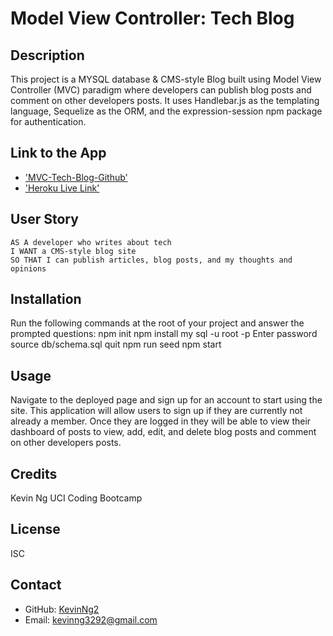 # Model View Controller: Tech Blog

## Description 
This project is a MYSQL database & CMS-style Blog built using Model View Controller (MVC) paradigm where developers can publish blog posts and comment on other developers posts. It uses Handlebar.js as the templating language, Sequelize as the ORM, and the expression-session npm package for authentication. 

## Link to the App
* ['MVC-Tech-Blog-Github'](https://github.com/KevinNg2/MVC-Tech-Blog)
* ['Heroku Live Link']()

<!-- screenshot here -->

## User Story

```
AS A developer who writes about tech
I WANT a CMS-style blog site
SO THAT I can publish articles, blog posts, and my thoughts and opinions
```

## Installation
Run the following commands at the root of your project and answer the prompted questions:
npm init
npm install
my sql -u root -p
Enter password
source db/schema.sql
quit
npm run seed
npm start

## Usage
Navigate to the deployed page and sign up for an account to start using the site. This application will allow users to sign up if they are currently not already a member. Once they are logged in they will be able to view their dashboard of posts to view, add, edit, and delete blog posts and comment on other developers posts. 

## Credits
Kevin Ng UCI Coding Bootcamp

## License 
ISC

## Contact
- GitHub: [KevinNg2](https://github.com/KevinNg2)
- Email: [kevinng3292@gmail.com](mailto:kevinng3292@gmail.com)